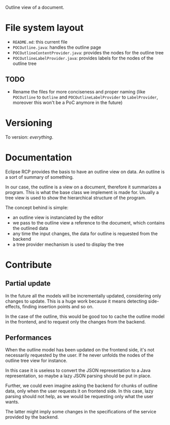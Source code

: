Outline view of a document.

# File system layout

* `README.md`: this current file
* `POCOutline.java`: handles the outline page
* `POCOutlineContentProvider.java`: provides the nodes for the outline tree
* `POCOutlineLabelProvider.java`: provides labels for the nodes of the outline tree

## TODO

* Rename the files for more conciseness and proper naming (like `POCOutline` to `Outline` and `POCOutlineLabelProvider` to `LabelProvider`, moreover this won't be a PoC anymore in the future)

# Versioning

To version: _everything_.

# Documentation

Eclipse RCP provides the basis to have an outline view on data. An outline is a sort of summary of something.

In our case, the outline is a view on a document, therefore it summarizes a program. This is what the base class we implement is made for. Usually a tree view is used to show the hierarchical structure of the program.

The concept behind is simple:

* an outline view is instanciated by the editor
* we pass to the outline view a reference to the document, which contains the outlined data
* any time the input changes, the data for outline is requested from the backend
* a tree provider mechanism is used to display the tree

# Contribute

## Partial update

In the future all the models will be incrementally updated, considering only changes to update. This is a huge work because it means detecting side-effects, finding insertion points and so on.

In the case of the outline, this would be good too to cache the outline model in the frontend, and to request only the changes from the backend.

## Performances

When the outline model has been updated on the frontend side, it's not necessarily requested by the user. If he never unfolds the nodes of the outline tree view for instance.

In this case it is useless to convert the JSON representation to a Java representation, so maybe a lazy JSON parsing should be put in place.

Further, we could even imagine asking the backend for chunks of outline data, only when the user requests it on frontend side. In this case, lazy parsing should not help, as we would be requesting only what the user wants.

The latter might imply some changes in the specifications of the service provided by the backend.
